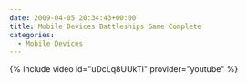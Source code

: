 ```yaml
---
date: 2009-04-05 20:34:43+00:00
title: Mobile Devices Battleships Game Complete
categories:
  - Mobile Devices
---
```


{% include video id="uDcLq8UUkTI" provider="youtube" %}
